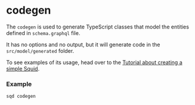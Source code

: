# codegen

The `codegen` is used to generate TypeScript classes that model the entities defined in `schema.graphql` file.

It has no options and no output, but it will generate code in the `src/model/generated` folder.

To see examples of its usage, head over to the [Tutorial about creating a simple Squid](subsquid-docs/tutorial/create-a-simple-squid.md#define-entity-schema).

### Example

```
sqd codegen
```
